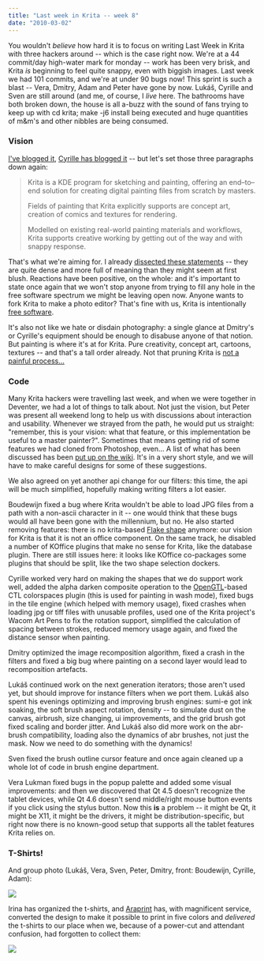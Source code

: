 ```yaml
---
title: "Last week in Krita -- week 8"
date: "2010-03-02"
---
```


You wouldn't _believe_ how hard it is to focus on writing Last Week in Krita with three hackers around -- which is the case right now. We're at a 44 commit/day high-water mark for monday -- work has been very brisk, and Krita _is_ beginning to feel quite snappy, even with biggish images. Last week we had 101 commits, and we're at under 90 bugs now! This sprint is such a blast -- Vera, Dmitry, Adam and Peter have gone by now. Lukáš, Cyrille and Sven are still around (and me, of course, I _live_ here. The bathrooms have both broken down, the house is all a-buzz with the sound of fans trying to keep up with cd krita; make -j6 install being executed and huge quantities of m&m's and other nibbles are being consumed.

### Vision

[I've blogged it](https://valdyas.org/fading/software/a-vision-for-krita/), [Cyrille has blogged it](http://blog.cberger.net/2010/02/27/krita-meeting-2010-%E2%80%93-day-1-2/) -- but let's set those three paragraphs down again:

> Krita is a KDE program for sketching and painting, offering an end–to–end solution for creating digital painting files from scratch by masters.
> 
> Fields of painting that Krita explicitly supports are concept art, creation of comics and textures for rendering.
> 
> Modelled on existing real-world painting materials and workflows, Krita supports creative working by getting out of the way and with snappy response.

That's what we're aiming for. I already [dissected these statements](http://www.valdyas.org/fading/index.cgi/hacking/lastweekend.html) -- they are quite dense and more full of meaning than they might seem at first blush. Reactions have been positive, on the whole: and it's important to state once again that we won't stop anyone from trying to fill any hole in the free software spectrum we might be leaving open now. Anyone wants to fork Krita to make a photo editor? That's fine with us, Krita is intentionally [free software](http://www.fsf.org/).

It's also not like we hate or disdain photography: a single glance at Dmitry's or Cyrille's equipment should be enough to disabuse anyone of that notion. But painting is where it's at for Krita. Pure creativity, concept art, cartoons, textures -- and that's a tall order already. Not that pruning Krita is [not a painful process...](http://blog.cberger.net/2010/03/02/the-difficult-choice-of-removing-features/)

### Code

Many Krita hackers were travelling last week, and when we were together in Deventer, we had a lot of things to talk about. Not just the vision, but Peter was present all weekend long to help us with discussions about interaction and usability. Whenever we strayed from the path, he would put us straight: "remember, this is your vision: what that feature, or this implementation be useful to a master painter?". Sometimes that means getting rid of some features we had cloned from Photoshop, even... A list of what has been discussed has been [put up on the wiki](http://wiki.koffice.org/index.php?title=Krita/Usability). It's in a very short style, and we will have to make careful designs for some of these suggestions.

We also agreed on yet another api change for our filters: this time, the api will be much simplified, hopefully making writing filters a lot easier.

Boudewijn fixed a bug where Krita wouldn't be able to load JPG files from a path with a non-ascii character in it -- one would think that these bugs would all have been gone with the millennium, but no. He also started removing features: there is no krita-based [Flake shape](http://wiki.koffice.org/index.php?title=Libs/Flake) anymore: our vision for Krita is that it is not an office component. On the same track, he disabled a number of KOffice plugins that make no sense for Krita, like the database plugin. There are still issues here: it looks like KOffice co-packages some plugins that should be split, like the two shape selection dockers.

Cyrille worked very hard on making the shapes that we do support work well, added the alpha darken composite operation to the [OpenGTL](http://www.opengtl.org)\-based CTL colorspaces plugin (this is used for painting in wash mode), fixed bugs in the tile engine (which helped with memory usage), fixed crashes when loading jpg or tiff files with unusable profiles, used one of the Krita project's Wacom Art Pens to fix the rotation support, simplified the calculation of spacing between strokes, reduced memory usage again, and fixed the distance sensor when painting.

Dmitry optimized the image recomposition algorithm, fixed a crash in the filters and fixed a big bug where painting on a second layer would lead to recomposition artefacts.

Lukáš continued work on the next generation iterators; those aren't used yet, but should improve for instance filters when we port them. Lukáš also spent his evenings optimizing and improving brush engines: sumi-e got ink soaking, the soft brush aspect rotation, density -- to simulate dust on the canvas, airbrush, size changing, ui improvements, and the grid brush got fixed scaling and border jitter. And Lukáš also did more work on the abr-brush compatibility, loading also the dynamics of abr brushes, not just the mask. Now we need to do something with the dynamics!

Sven fixed the brush outline cursor feature and once again cleaned up a whole lot of code in brush engine department.

Vera Lukman fixed bugs in the popup palette and added some visual improvements: and then we discovered that Qt 4.5 doesn't recognize the tablet devices, while Qt 4.6 doesn't send middle/right mouse button events if you click using the stylus button. Now this **is** a problem -- it might be Qt, it might be X11, it might be the drivers, it might be distribution-specific, but right now there is no known-good setup that supports all the tablet features Krita relies on.

### T-Shirts!

And group photo (Lukáš, Vera, Sven, Peter, Dmitry, front: Boudewijn, Cyrille, Adam):

![](/images/posts/2010/krita-team.jpg)

Irina has organized the t-shirts, and [Araprint](http://araprint.nl) has, with magnificent service, converted the design to make it possible to print in five colors and _delivered_ the t-shirts to our place when we, because of a power-cut and attendant confusion, had forgotten to collect them:

![](/images/posts/2010/img_1772.jpg)
